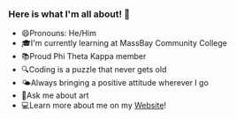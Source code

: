 ### Here is what I'm all about! 👋

- 😄Pronouns: He/Him
- 🎓I'm currently learning at MassBay Community College
- 📚Proud Phi Theta Kappa member
- 🔍Coding is a puzzle that never gets old
- 🌤️Always bringing a positive attitude wherever I go
- 🎨Ask me about art
- 💻Learn more about me on my [Website](https://www.christianrudder.me/)!


